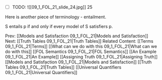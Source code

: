 ﻿- [ ] TODO:
![[09_1_FOL_21_slide_24.jpg]]
25

Here is another piece of terminology - entailment.

S entails p if and only if every model of S satisfiers p.



Prev: [[Models and Satisfaction 09_1_FOL_21|Models and Satisfaction]]
Next: [[Truth Tables 09_1_FOL_21|Truth Tables]]
Related Content:
[[Terms 09_1_FOL_21|Terms]]
[[What can we do with this 09_1_FOL_21|What can we do with this]]
[[FOL Semantics 09_1_FOL_21|FOL Semantics]]
[[An Example 09_1_FOL_21|An Example]]
[[Assigning Truth 09_1_FOL_21|Assigning Truth]]
[[Models and Satisfaction 09_1_FOL_21|Models and Satisfaction]]
[[Truth Tables 09_1_FOL_21|Truth Tables]]
[[Universal Quantifiers 09_1_FOL_21|Universal Quantifiers]]